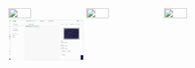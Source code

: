 <img src="./preview.png"  width="30%" height="10%">
<img src="./Added.png"  width="30%" height="10%">
<img src="./uploded.png"  width="30%" height="10%">
<img src="./supabase.png"  width="30%" height="10%">